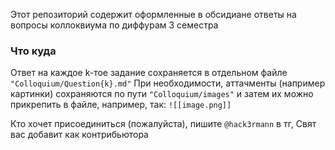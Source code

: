 Этот репозиторий содержит оформленные в обсидиане ответы на вопросы коллоквиума по диффурам 3 семестра

### Что куда
Ответ на каждое k-тое задание сохраняется в отдельном файле `"Colloquium/Question{k}.md"`
При необходимости, аттачменты (например картинки) сохраняются по пути `"Colloquium/images"` и затем их можно прикрепить в файле, например, так:  `![[image.png]]`

Кто хочет присоединиться (пожалуйста), пишите `@hack3rmann` в тг, Свят вас добавит как контрибьютора

